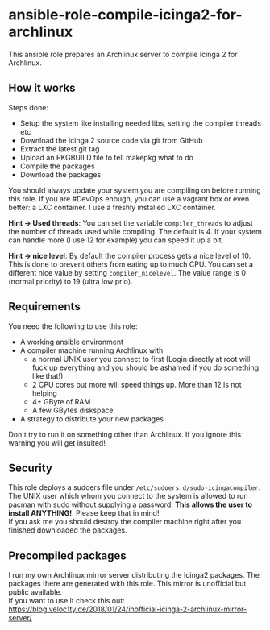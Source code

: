 # ansible-role-compile-icinga2-for-archlinux

This ansible role prepares an Archlinux server to compile Icinga 2 for Archlinux.

## How it works

Steps done:
* Setup the system like installing needed libs, setting the compiler threads etc
* Download the Icinga 2 source code via git from GitHub
* Extract the latest git tag
* Upload an PKGBUILD file to tell makepkg what to do
* Compile the packages
* Download the packages

You should always update your system you are compiling on before running this role. If you are #DevOps enough, you can use a vagrant box or even better: a LXC container. I use a freshly installed LXC container.

**Hint -> Used threads**: You can set the variable `compiler_threads` to adjust the number of threads used while compiling. The default is 4. If your system can handle more (I use 12 for example) you can speed it up a bit.

**Hint -> nice level**: By default the compiler process gets a nice level of 10. This is done to prevent others from eating up to much CPU. You can set a different nice value by setting `compiler_nicelevel`. The value range is 0 (normal priority) to 19 (ultra low prio).

## Requirements

You need the following to use this role:
* A working ansible environment
* A compiler machine running Archlinux with
  * a normal UNIX user you connect to first (Login directly at root will fuck up everything and you should be ashamed if you do something like that!)
  * 2 CPU cores but more will speed things up. More than 12 is not helping
  * 4+ GByte of RAM
  * A few GBytes diskspace
* A strategy to distribute your new packages

Don't try to run it on something other than Archlinux. If you ignore this warning you will get insulted!

## Security

This role deploys a sudoers file under `/etc/sudoers.d/sudo-icingacompiler`. The UNIX user which whom you connect to the system is allowed to run pacman with sudo without supplying a password. **This allows the user to install ANYTHING!**. Please keep that in mind!  
If you ask me you should destroy the compiler machine right after you finished downloaded the packages.

## Precompiled packages

I run my own Archlinux mirror server distributing the Icinga2 packages. The packages there are generated with this role. This mirror is unofficial but public available.  
If you want to use it check this out: https://blog.veloc1ty.de/2018/01/24/inofficial-icinga-2-archlinux-mirror-server/
